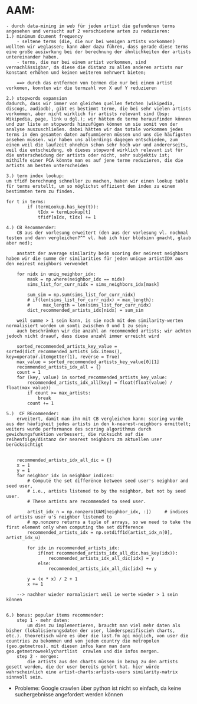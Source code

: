# AAM:

    - durch data-mining im web für jeden artist die gefundenen terms angesehen und versucht auf 2 verschiedene arten zu reduzieren:
    1.) minimum dcument frequency
        - seltene terms (die, die nur bei wenigen artists vorkommen)  wollten wir weglassen; kann aber dazu führen, dass gerade diese terms eine große ausiwrkung bei der berechnung der ähnlichkeiten der artists untereinander haben.
        - terms, die nur bei einem artist vorkommen, sind vernachlässigbar, da diese die distanz zu allen anderen artists nur konstant erhöhen und keinen weiteren mehrwert bieten;

        ==> durch das entfernen von termen die nur bei einem artist vorkomen, konnten wir die termzahl von X auf Y reduzieren

    2.) stopwords expansion
    dadurch, dass wir immer von gleichen quellen fetchen (wikipedia, discogs, audiodb), gibt es bestimmt terme, die bei sehr vielen artists vorkommen, aber nicht wirklich für artists relevant sind (bsp: Wikipedia, page, link u dgl.); wir hätten de terme herausfinden können und zur liste an stopwords hinzufügen können um sie somit von der analyse auszuschließen. dabei hätten wir das totale vorkommen jedes terms in den gesamten daten aufsummieren müssen und uns die häufigsten ansehen müssen. wir haben uns allerdings dagegen entschieden, zum einen weil die laufzeit ohnehin schon sehr hoch war und andererseits, weil die entscheidung, ob dieses stopword wirklich relevant ist für die unterscheidung der artists oder nicht, sehr subjektiv ist; mithilfe einer PCA könnte man es auf jene terme reduzieren, die die artists am besten unterscheiden

    3.) term index lookup:
    um tfidf berechnung schneller zu machen, haben wir einen lookup table für terms erstellt, um so möglichst effizient den index zu einem bestimmten term zu finden.

    for t in terms:
            if (termLookup.has_key(t)):
                tIdx = termLookup[t]
                tfidf[aIdx, tIdx] += 1

    4.) CB Recommender:
        CB aus der vorlesung erweitert (den aus der vorlesung vl. nochmal testen und dann vergleichen?^^ vl. hab ich hier blödsinn gmacht, glaub aber ned);

        anstatt der average similarity beim scoring der neirest neighbors haben wir die summe der similarities für jeden unique artistIDX aus den neirest neighbors verwendet

        for nidx in uniq_neighbor_idx:
            mask = np.where(neighbor_idx == nidx)
            sims_list_for_curr_nidx = sims_neighbors_idx[mask]

            sum_sim = np.sum(sims_list_for_curr_nidx)
            # if(len(sims_list_for_curr_nidx) > max_length):
            #     max_length = len(sims_list_for_curr_nidx)
            dict_recommended_artists_idx[nidx] = sum_sim

        weil summe > 1 sein kann, is sie noch mit den similarity-werten normalisiert worden um somti zwischen 0 und 1 zu sein;
        auch beschränken wir die anzahl an recommended artists; wir achten jedoch nicht draauf, dass diese anzahl immer erreicht wird

        sorted_recommended_artists_key_value = sorted(dict_recommended_artists_idx.items(), key=operator.itemgetter(1), reverse = True)
        max_value = sorted_recommended_artists_key_value[0][1]
        recommended_artists_idx_all = {}
        count = 1
        for (key, value) in sorted_recommended_artists_key_value:
            recommended_artists_idx_all[key] = float(float(value) / float(max_value))
            if count >= max_artists:
                break
            count += 1

    5.)  CF REcommender:
        erweitert, damit man ihn mit CB vergleichen kann: scoring wurde aus der häufigkeit jedes artists in den k-nearest-neighbors ermittelt; weiters wurde performance des scoring algorithmus durch gewichungsfunktion verbessert, die rücksicht auf die reihenfolge/distanz der nearest neighbors zm aktuellen user berücksichtigt


        recommended_artists_idx_all_dic = {}
        x = 1
        y = 1
        for neighbor_idx in neighbor_indices:
            # Compute the set difference between seed user's neighbor and seed user,
            # i.e., artists listened to by the neighbor, but not by seed user.
            # These artists are recommended to seed user.

            artist_idx_n = np.nonzero(UAM[neighbor_idx, :])     # indices of artists user u's neighbor listened to
            # np.nonzero returns a tuple of arrays, so we need to take the first element only when computing the set difference
            recommended_artists_idx = np.setdiff1d(artist_idx_n[0], artist_idx_u)

            for idx in recommended_artists_idx:
                if(not recommended_artists_idx_all_dic.has_key(idx)):
                    recommended_artists_idx_all_dic[idx] = y
                else:
                    recommended_artists_idx_all_dic[idx] += y

            y = (x * x) / 2 + 1
            x += 1

        --> nachher wieder normalisiert weil ie werte wieder > 1 sein können


    6.) bonus: popular items recommender:
        step 1 - mehr daten:
            um dies zu implementieren, braucht man viel mehr daten als bisher (lokalisierungsdaten der user, länderspezifiscieh charts, etc.). theoretisch wäre es über die last.fm api möglich, von user die countries zu bekommen und von jedem country die metropolen (geo.getmetros). mit diesen infos kann man dann geo.getmetroweeklychartlist  crawlen und die infos mergen.
        step 2 - mergen:
            die artists aus den charts müssen in bezug zu den artists gesett werden, die der user bereits gehört hat. hier würde wahrscheinlich eine artist-charts:artists-users similarity-matrix sinnvoll sein.

- Probleme:
    Google crawlen über python ist nicht so einfach, da keine suchergebnisse angefordert werden können
